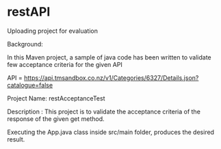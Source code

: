 # restAPI
Uploading project for evaluation

Background:

In this Maven project, a sample of java code has been written to validate few acceptance criteria for the given API

API = https://api.tmsandbox.co.nz/v1/Categories/6327/Details.json?catalogue=false

Project Name: restAcceptanceTest

Description : This project is to validate the acceptance criteria of the response of the given get method.

Executing the App.java class inside src/main folder, produces the desired result.
